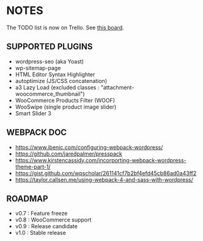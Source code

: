 # NOTES

The TODO list is now on Trello. See [this board](https://trello.com/b/a3iZuRtE/lightwords).

## SUPPORTED PLUGINS

- wordpress-seo (aka Yoast)
- wp-sitemap-page
- HTML Editor Syntax Highlighter
- autoptimize (JS/CSS concatenation)
- a3 Lazy Load (excluded classes : "attachment-woocommerce_thumbnail")
- WooCommerce Products Filter (WOOF)
- WooSwipe (single product image slider)
- Smart Slider 3

## WEBPACK DOC

- https://www.ibenic.com/configuring-webpack-wordpress/
- https://github.com/jaredpalmer/presspack
- https://www.kirstencassidy.com/incorporting-webpack-wordpress-theme-part-1/
- https://gist.github.com/wpscholar/261141cf7b2bf4efd45cb86ad0a43ff2
- https://taylor.callsen.me/using-webpack-4-and-sass-with-wordpress/


## ROADMAP

- v0.7 : Feature freeze
- v0.8 : WooCommerce support
- v0.9 : Release candidate
- v1.0 : Stable release
